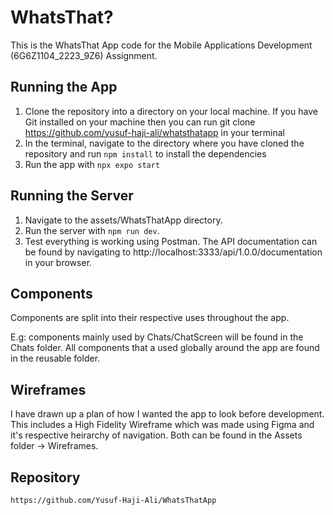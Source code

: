 # WhatsThat?

This is the WhatsThat App code for the Mobile Applications Development (6G6Z1104_2223_9Z6) Assignment.

## Running the App

1. Clone the repository into a directory on your local machine. If you have Git installed on your machine then you can run git clone https://github.com/yusuf-haji-ali/whatsthatapp in your terminal
2. In the terminal, navigate to the directory where you have cloned the repository and run `npm install` to install the dependencies
3. Run the app with `npx expo start`

## Running the Server

1. Navigate to the assets/WhatsThatApp directory.
2. Run the server with `npm run dev`.
3. Test everything is working using Postman. The API documentation can be found by navigating to http://localhost:3333/api/1.0.0/documentation in your browser.

## Components

Components are split into their respective uses throughout the app.

E.g: components mainly used by Chats/ChatScreen will be found in the Chats folder. All components that a used globally around the app are found in the reusable folder.

## Wireframes

I have drawn up a plan of how I wanted the app to look before development. This includes a High Fidelity Wireframe which was made using Figma and it's respective heirarchy of navigation.
Both can be found in the Assets folder -> Wireframes.

## Repository

`https://github.com/Yusuf-Haji-Ali/WhatsThatApp`
